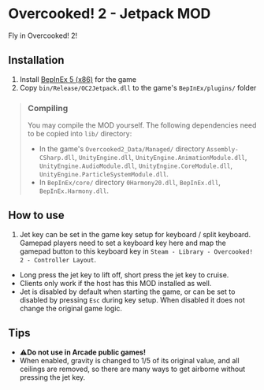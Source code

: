 # Overcooked! 2 - Jetpack MOD

Fly in Overcooked! 2!

## Installation

1. Install [BepInEx 5 (x86)](https://github.com/BepInEx/BepInEx/releases) for the game
2. Copy `bin/Release/OC2Jetpack.dll` to the game's `BepInEx/plugins/` folder

> ### Compiling
>
> You may compile the MOD yourself. The following dependencies need to be copied into `lib/` directory: 
>
> - In the game's `Overcooked2_Data/Managed/` directory `Assembly-CSharp.dll`, `UnityEngine.dll`, `UnityEngine.AnimationModule.dll`, `UnityEngine.AudioModule.dll`, `UnityEngine.CoreModule.dll`, `UnityEngine.ParticleSystemModule.dll`.
>- In `BepInEx/core/` directory `0Harmony20.dll`, `BepInEx.dll`, `BepInEx.Harmony.dll`.



## How to use

1. Jet key can be set in the game key setup for keyboard / split keyboard. Gamepad players need to set a keyboard key here and map the gamepad button to this keyboard key in `Steam - Library - Overcooked! 2 - Controller Layout`.
- Long press the jet key to lift off, short press the jet key to cruise.
- Clients only work if the host has this MOD installed as well.
- Jet is disabled by default when starting the game, or can be set to disabled by pressing `Esc` during key setup. When disabled it does not change the original game logic.



## Tips

- ⚠️**Do not use in Arcade public games!**
- When enabled, gravity is changed to 1/5 of its original value, and all ceilings are removed, so there are many ways to get airborne without pressing the jet key.
